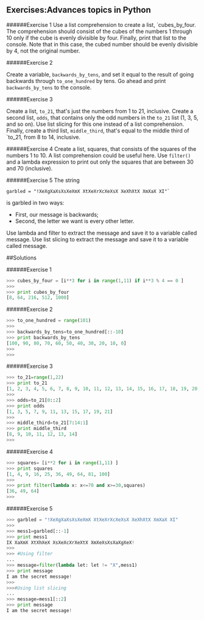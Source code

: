 ## Exercises:Advances topics in Python

######Exercise 1
Use a list comprehension to create a list, `cubes_by_four.
The comprehension should consist of the cubes of the numbers 1 through 10 only if the cube is evenly divisible by four.
Finally, print that list to the console.
Note that in this case, the cubed number should be evenly divisible by 4, not the original number.

######Exercise 2

Create a variable, `backwards_by_tens`, and set it equal to the result of going backwards through `to_one_hundred` by tens. Go ahead and print `backwards_by_tens` to the console.

######Exercise 3

Create a list, `to_21`, that's just the numbers from 1 to 21, inclusive.
Create a second list, `odds`, that contains only the odd numbers in the `to_21` list (1, 3, 5, and so on). Use list slicing for this one instead of a list comprehension.
Finally, create a third list, `middle_third`, that's equal to the middle third of `to_21, from 8 to 14, inclusive.

######Exercise 4
Create a list, squares, that consists of the squares of the numbers 1 to 10. A list comprehension could be useful here.
Use `filter()` and a lambda expression to print out only the squares that are between 30 and 70 (inclusive).

######Exercise 5
The string
```
garbled = "!XeXgXaXsXsXeXmX XtXeXrXcXeXsX XeXhXtX XmXaX XI"`
```
is garbled in two ways:

 + First, our message is backwards;
 + Second, the letter we want is every other letter.

Use lambda and filter to extract the message and save it to a variable called message.
Use list slicing to extract the message and save it to a variable called message.


##Solutions

######Exercise 1
```python
>>> cubes_by_four = [i**3 for i in range(1,11) if i**3 % 4 == 0 ]
>>>
>>> print cubes_by_four
[8, 64, 216, 512, 1000]
```
######Exercise 2
```python
>>> to_one_hundred = range(101)
>>>
>>> backwards_by_tens=to_one_hundred[::-10]
>>> print backwards_by_tens
[100, 90, 80, 70, 60, 50, 40, 30, 20, 10, 0]
>>>
>>>
```

######Exercise 3
```python
>>> to_21=range(1,22)
>>> print to_21
[1, 2, 3, 4, 5, 6, 7, 8, 9, 10, 11, 12, 13, 14, 15, 16, 17, 18, 19, 20, 21]
>>>
>>> odds=to_21[0::2]
>>> print odds
[1, 3, 5, 7, 9, 11, 13, 15, 17, 19, 21]
>>>
>>> middle_third=to_21[7:14:1]
>>> print middle_third
[8, 9, 10, 11, 12, 13, 14]
>>>

```

######Exercise 4
```python
>>> squares= [i**2 for i in range(1,11) ]
>>> print squares
[1, 4, 9, 16, 25, 36, 49, 64, 81, 100]
>>>
>>> print filter(lambda x: x<=70 and x>=30,squares)
[36, 49, 64]
>>>
```

######Exercise 5
```python
>>> garbled = "!XeXgXaXsXsXeXmX XtXeXrXcXeXsX XeXhXtX XmXaX XI"
>>>
>>> mess1=garbled[::-1]
>>> print mess1
IX XaXmX XtXhXeX XsXeXcXrXeXtX XmXeXsXsXaXgXeX!
>>>
>>> #Using filter
...
>>> message=filter(lambda let: let != "X",mess1)
>>> print message
I am the secret message!
>>>
>>>#Using list slicing
...
>>> message=mess1[::2]
>>> print message
I am the secret message!
```
```
